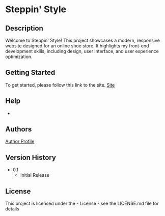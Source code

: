 # Steppin' Style

## Description

Welcome to Steppin' Style! This project showcases a modern, responsive website designed for an online shoe store. 
It highlights my front-end development skills, including design, user interface, and user experience optimization.

## Getting Started

To get started, please follow this link to the site. 
[Site](https://chrome4.github.io/Mock-Shoe-Website/)

## Help

-

## Authors

[Author Profile](https://github.com/Chrome4)

## Version History

* 0.1
    * Initial Release

## License

This project is licensed under the - License - see the LICENSE.md file for details
